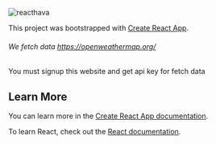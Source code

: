 ![reacthava](https://user-images.githubusercontent.com/28316968/49324989-16487600-f54b-11e8-9b44-ee1df01690a3.PNG)

This project was bootstrapped with [Create React App](https://github.com/facebook/create-react-app).

###### We fetch data https://openweathermap.org/
  
  You must signup this website and get api key for fetch data 


## Learn More

You can learn more in the [Create React App documentation](https://facebook.github.io/create-react-app/docs/getting-started).

To learn React, check out the [React documentation](https://reactjs.org/).
